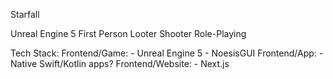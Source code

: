 Starfall

Unreal Engine 5
First Person Looter Shooter
Role-Playing

Tech Stack:
    Frontend/Game:
        -   Unreal Engine 5
        -   NoesisGUI
    Frontend/App:
        -   Native Swift/Kotlin apps?
    Frontend/Website:
        -   Next.js